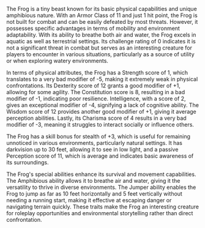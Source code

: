 The Frog is a tiny beast known for its basic physical capabilities and unique amphibious nature. With an Armor Class of 11 and just 1 hit point, the Frog is not built for combat and can be easily defeated by most threats. However, it possesses specific advantages in terms of mobility and environment adaptability. With its ability to breathe both air and water, the Frog excels in aquatic as well as terrestrial settings. Its challenge rating of 0 indicates it is not a significant threat in combat but serves as an interesting creature for players to encounter in various situations, particularly as a source of utility or when exploring watery environments.

In terms of physical attributes, the Frog has a Strength score of 1, which translates to a very bad modifier of -5, making it extremely weak in physical confrontations. Its Dexterity score of 12 grants a good modifier of +1, allowing for some agility. The Constitution score is 8, resulting in a bad modifier of -1, indicating poor resilience. Intelligence, with a score of 2, gives an exceptional modifier of -4, signifying a lack of cognitive ability. The Wisdom score of 12 provides another good modifier of +1, giving it average perception abilities. Lastly, its Charisma score of 4 results in a very bad modifier of -3, meaning it struggles to interact socially or influence others.

The Frog has a skill bonus for stealth of +3, which is useful for remaining unnoticed in various environments, particularly natural settings. It has darkvision up to 30 feet, allowing it to see in low light, and a passive Perception score of 11, which is average and indicates basic awareness of its surroundings.

The Frog's special abilities enhance its survival and movement capabilities. The Amphibious ability allows it to breathe air and water, giving it the versatility to thrive in diverse environments. The Jumper ability enables the Frog to jump as far as 10 feet horizontally and 5 feet vertically without needing a running start, making it effective at escaping danger or navigating terrain quickly. These traits make the Frog an interesting creature for roleplay opportunities and environmental storytelling rather than direct confrontation.